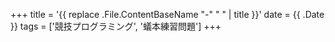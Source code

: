 +++
title = '{{ replace .File.ContentBaseName "-" " " | title }}'
date = {{ .Date }}
tags = ['競技プログラミング', '蟻本練習問題']
+++
